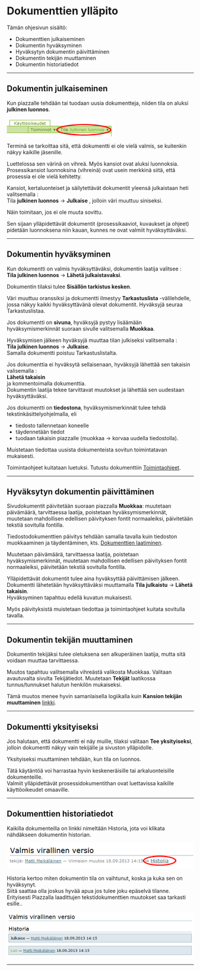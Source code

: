 # Dokumenttien ylläpito

Tämän ohjesivun sisältö:

- Dokumenttien julkaiseminen
- Dokumentin hyväksyminen
- Hyväksytyn dokumentin päivittäminen
- Dokumentin tekijän muuttaminen
- Dokumentin historiatiedot

----

## Dokumentin julkaiseminen

Kun piazzalle tehdään tai tuodaan uusia dokumentteja, niiden tila on aluksi **julkinen luonnos**.

![Image](kuvat/kuva-135.png)

Terminä se tarkoittaa sitä, että dokumentti ei ole vielä valmis, se kuitenkin näkyy kaikille jäsenille.

Luettelossa sen värinä on vihreä.
Myös kansiot ovat aluksi luonnoksia.
Prosessikansiot luonnoksina (vihreinä) ovat usein merkkinä siitä, että prosessia ei ole vielä kehitetty.

Kansiot, kertaluonteiset ja säilytettävät dokumentit yleensä julkaistaan heti valitsemalla :<br>
Tila __julkinen luonnos__ -> __Julkaise__ , jolloin väri muuttuu siniseksi.

Näin toimitaan, jos ei ole muuta sovittu.

Sen sijaan ylläpidettävät dokumentit (prosessikaaviot, kuvaukset ja ohjeet) pidetään luonnoksena niin kauan, kunnes ne ovat valmiit hyväksyttäväksi.

----

## Dokumentin hyväksyminen

Kun dokumentti on valmis hyväksyttäväksi, dokumentin laatija valitsee :<br>
**Tila julkinen luonnos** -> **Lähetä julkaistavaksi**.

Dokumentin tilaksi tulee **Sisällön tarkistus kesken**.

Väri muuttuu oranssiksi ja dokumentti ilmestyy **Tarkastuslista** -välilehdelle, jossa näkyy kaikki hyväksyttävänä olevat dokumentit.
Hyväksyjä seuraa Tarkastuslistaa.

Jos dokumentti on **sivuna**, hyväksyjä pystyy lisäämään hyväksymismerkinnät suoraan sivulle valitsemalla __Muokkaa__.

Hyväksymisen jälkeen hyväksyjä muuttaa tilan julkiseksi valitsemalla :<br>
**Tila julkinen luonnos** -> **Julkaise**.<br>
Samalla dokumentti poistuu Tarkastuslistalta. 

Jos dokumenttia ei hyväksytä sellaisenaan, hyväksyjä lähettää sen takaisin valisemalla :<br>
**Lähetä takaisin**<br>
ja kommentoimalla dokumenttia.<br>
Dokumentin laatija tekee tarvittavat muutokset ja lähettää sen uudestaan hyväksyttäväksi.

Jos dokumentti on **tiedostona**, hyväksymismerkinnät tulee tehdä tekstinkäsittelyohjelmalla, eli 

* tiedosto tallennetaan koneelle
* täydennetään tiedot
* tuodaan takaisin piazzalle (muokkaa -> korvaa uudella tiedostolla).

Muistetaan tiedottaa uusista dokumenteista sovitun toimintatavan mukaisesti.

Toimintaohjeet kuitataan luetuksi. Tutustu dokumenttiin [Toimintaohjeet](toimintaohjeet).

----

## Hyväksytyn dokumentin päivittäminen

Sivudokumentit päivitetään suoraan piazzalla **Muokkaa**: muutetaan päivämäärä, tarvittaessa laatija, poistetaan hyväksymismerkinnät, muutetaan mahdollisen edellisen päivityksen fontit normaaleiksi, päivitetään tekstiä sovitulla fontilla.

Tiedostodokumenttien päivitys tehdään samalla tavalla kuin tiedoston muokkaaminen ja täydentäminen, kts. [Dokumenttien laatiminen](dokumentin_tekeminen).

Muutetaan päivämäärä, tarvittaessa laatija, poistetaan hyväksymismerkinnät, muutetaan mahdollisen edellisen päivityksen fontit normaaleiksi, päivitetään tekstiä sovitulla fontilla.

Ylläpidettävät dokumentit tulee aina hyväksyttää päivittämisen jälkeen.<br>
Dokumentti lähetetään hyväksyttäväksi muuttamalla **Tila julkaistu** -> **Lähetä takaisin**.<br>
Hyväksyminen tapahtuu edellä kuvatun mukaisesti.

Myös päivityksistä muistetaan tiedottaa ja toimintaohjeet kuitata sovitulla tavalla.

----

## Dokumentin tekijän muuttaminen

Dokumentin tekijäksi tulee oletuksena sen alkuperäinen laatija, mutta sitä voidaan muuttaa tarvittaessa.

Muutos tapahtuu valitsemalla vihreästä valikosta Muokkaa.
Valitaan avautuvalta sivulta Tekijätiedot.
Muutetaan __Tekijät__ laatikossa tunnus/tunnukset halutun henkilön mukaiseksi.

Tämä muutos menee hyvin samanlaisella logiikalla kuin __Kansion tekijän muuttaminen__ [linkki](kansiot/#kansion-tekijan-muuttaminen).

----

## Dokumentti yksityiseksi

Jos halutaan, että dokumentti ei näy muille, tilaksi valitaan **Tee yksityiseksi**, jolloin dokumentti näkyy vain tekijälle ja sivuston ylläpidolle. 

Yksityiseksi muuttaminen tehdään, kun tila on luonnos.

Tätä käytäntöä voi harrastaa hyvin keskeneräisille tai arkaluonteisille dokumenteille.<br>
Valmiit ylläpidettävät prosessidokumentithan ovat luettavissa kaikille käyttöoikeudet omaaville.

----

## Dokumenttien historiatiedot


Kaikilla dokumenteilla on linkki nimeltään Historia, jota voi klikata nähdäkseen dokumentin historian.

![Image](kuvat/kuva-24a.png)

Historia kertoo miten dokumentin tila on vaihtunut, koska ja kuka sen on hyväksynyt.<br>
Siitä saattaa olla joskus hyvää apua jos tulee joku epäselvä tilanne.<br>
Erityisesti Piazzalla laadittujen tekstidokumenttien muutokset saa tarkasti esille..

![Image](kuvat/kuva-24.png)

----
